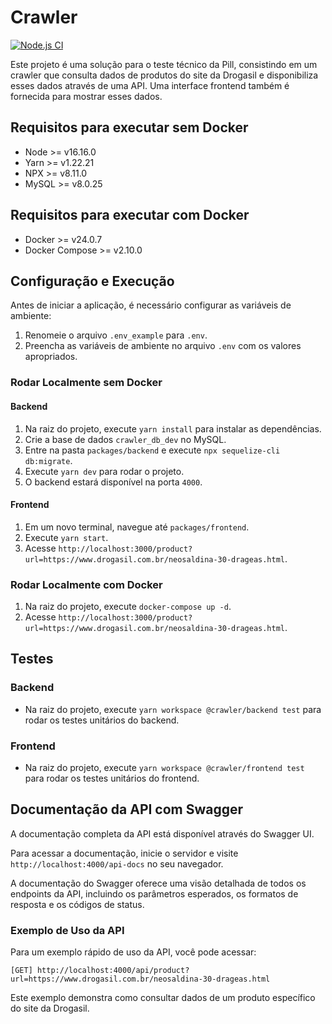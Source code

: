 # Crawler

[![Node.js CI](https://github.com/rvphael/crawler/actions/workflows/node.js.yml/badge.svg)](https://github.com/rvphael/crawler/actions/workflows/node.js.yml)

Este projeto é uma solução para o teste técnico da Pill, consistindo em um crawler que consulta dados de produtos do site da Drogasil e disponibiliza esses dados através de uma API. Uma interface frontend também é fornecida para mostrar esses dados.

## Requisitos para executar sem Docker

- Node >= v16.16.0
- Yarn >= v1.22.21
- NPX >= v8.11.0
- MySQL >= v8.0.25

## Requisitos para executar com Docker

- Docker >= v24.0.7
- Docker Compose >= v2.10.0

## Configuração e Execução

Antes de iniciar a aplicação, é necessário configurar as variáveis de ambiente:

1. Renomeie o arquivo `.env_example` para `.env`.
2. Preencha as variáveis de ambiente no arquivo `.env` com os valores apropriados.

### Rodar Localmente sem Docker

#### Backend

1. Na raiz do projeto, execute `yarn install` para instalar as dependências.
2. Crie a base de dados `crawler_db_dev` no MySQL.
3. Entre na pasta `packages/backend` e execute `npx sequelize-cli db:migrate`.
4. Execute `yarn dev` para rodar o projeto.
5. O backend estará disponível na porta `4000`.

#### Frontend

1. Em um novo terminal, navegue até `packages/frontend`.
2. Execute `yarn start`.
3. Acesse `http://localhost:3000/product?url=https://www.drogasil.com.br/neosaldina-30-drageas.html`.

### Rodar Localmente com Docker

1. Na raiz do projeto, execute `docker-compose up -d`.
2. Acesse `http://localhost:3000/product?url=https://www.drogasil.com.br/neosaldina-30-drageas.html`.

## Testes

### Backend
- Na raiz do projeto, execute `yarn workspace @crawler/backend test` para rodar os testes unitários do backend.

### Frontend
- Na raiz do projeto, execute `yarn workspace @crawler/frontend test` para rodar os testes unitários do frontend.

## Documentação da API com Swagger

A documentação completa da API está disponível através do Swagger UI.

Para acessar a documentação, inicie o servidor e visite `http://localhost:4000/api-docs` no seu navegador.

A documentação do Swagger oferece uma visão detalhada de todos os endpoints da API, incluindo os parâmetros esperados, os formatos de resposta e os códigos de status.

### Exemplo de Uso da API

Para um exemplo rápido de uso da API, você pode acessar:

`[GET] http://localhost:4000/api/product?url=https://www.drogasil.com.br/neosaldina-30-drageas.html`

Este exemplo demonstra como consultar dados de um produto específico do site da Drogasil.

